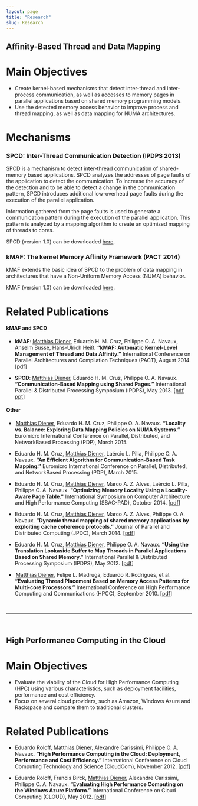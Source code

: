 ```yaml
---
layout: page
title: "Research"
slug: Research
---
```


## Affinity-Based Thread and Data Mapping

# Main Objectives

* Create kernel-based mechanisms that detect inter-thread and inter-process communication, as well as accesses to memory pages in parallel applications based on shared memory programming models.
* Use the detected memory access behavior to improve process and thread mapping, as well as data mapping for NUMA architectures.


# Mechanisms

### SPCD: Inter-Thread Communication Detection (IPDPS 2013)

SPCD is a mechanism to detect inter-thread communication of shared-memory based applications. SPCD analyzes the addresses of page faults of the application to detect the communication. To increase the accuracy of the detection and to be able to detect a change in the communication pattern, SPCD introduces additional low-overhead page faults during the execution of the parallel application.

Information gathered from the page faults is used to generate a communication pattern during the execution of the parallel application.
This pattern is analyzed by a mapping algorithm to create an optimized mapping of threads to cores.

SPCD (version 1.0) can be downloaded [here](../files/spcd-1.0.tar.gz).

### kMAF: The kernel Memory Affinity Framework (PACT 2014)

kMAF extends the basic idea of SPCD to the problem of data mapping in architectures that have a Non-Uniform Memory Access (NUMA) behavior.

kMAF (version 1.0) can be downloaded [here](../files/kmaf-1.0.tar.xz).

# Related Publications


#### kMAF and SPCD
* **kMAF**: <u>Matthias Diener</u>, Eduardo H. M. Cruz, Philippe O. A. Navaux, Anselm Busse, Hans-Ulrich Heiß. **“kMAF: Automatic Kernel-Level Management of Thread and Data Affinity.”** International Conference on Parallel Architectures and Compilation Techniques (PACT), August 2014.
[[pdf](../files/2014-PACT-kMAF.pdf)]

* **SPCD**: <u>Matthias Diener</u>, Eduardo H. M. Cruz, Philippe O. A. Navaux. **“Communication-Based Mapping using Shared Pages.”** International Parallel & Distributed Processing Symposium (IPDPS), May 2013. [[pdf](../files/2013-IPDPS-SPCD.pdf), [ppt](../files/2013-IPDPS-SPCD-presentation.pdf)]

#### Other

* &thinsp;<u>Matthias Diener</u>, Eduardo H. M. Cruz, Philippe O. A. Navaux. **“Locality vs. Balance: Exploring Data Mapping Policies on NUMA Systems.”** Euromicro International Conference on Parallel, Distributed, and Network­Based Processing (PDP), March 2015.

* Eduardo H. M. Cruz, <u>Matthias Diener</u>, Laércio L. Pilla, Philippe O. A. Navaux. **“An Efficient Algorithm for Communication­-Based Task Mapping.”** Euromicro International Conference on Parallel, Distributed, and Network­Based Processing (PDP), March 2015.

* Eduardo H. M. Cruz, <u>Matthias Diener</u>, Marco A. Z. Alves, Laércio L. Pilla, Philippe O. A. Navaux. **"Optimizing Memory Locality Using a Locality-Aware Page Table."**  International Symposium on Computer Architecture and High Performance Computing (SBAC-PAD), October 2014. [[pdf](../files/2014-SBAC-LAPT.pdf)]

* Eduardo H. M. Cruz, <u>Matthias Diener</u>, Marco A. Z. Alves, Philippe O. A. Navaux. **“Dynamic thread mapping of shared memory applications by exploiting cache coherence protocols.”** Journal of Parallel and Distributed Computing (JPDC), March 2014. [[pdf](../files/2014-JPDC-CohMap.pdf)]

* Eduardo H. M. Cruz, <u>Matthias Diener</u>, Philippe O. A. Navaux. **“Using the Translation Lookaside Buffer to Map Threads in Parallel Applications Based on Shared Memory.”** International Parallel & Distributed Processing Symposium (IPDPS), May 2012. [[pdf](../files/2012-IPDPS-TLB.pdf)]

* &thinsp;<u>Matthias Diener</u>, Felipe L. Madruga, Eduardo R. Rodrigues, et al. **“Evaluating Thread Placement Based on Memory Access Patterns for Multi-core Processors.”** International Conference on High Performance Computing and Communications (HPCC), September 2010. [[pdf](../files/2010-HPCC-SimpleMap.pdf)]

<br />

----

<br />

## High Performance Computing in the Cloud

# Main Objectives

* Evaluate the viability of the Cloud for High Performance Computing (HPC) using various characteristics, such as deployment facilities, performance and cost efficiency.
* Focus on several cloud providers, such as Amazon, Windows Azure and Rackspace and compare them to traditional clusters.

# Related Publications
* Eduardo Roloff, <u>Matthias Diener</u>, Alexandre Carissimi, Philippe O. A. Navaux. **“High Performance Computing in the Cloud: Deployment, Performance and Cost Efficiency.”** International Conference on Cloud Computing Technology and Science (CloudCom), November 2012. [[pdf](../files/2012-CloudCom-CloudMPI.pdf)]

* Eduardo Roloff, Francis Birck, <u>Matthias Diener</u>, Alexandre Carissimi, Philippe O. A. Navaux. **“Evaluating High Performance Computing on the Windows Azure Platform.”** International Conference on Cloud Computing (CLOUD), May 2012. [[pdf](../files/2012-CLOUD-Azure.pdf)]
